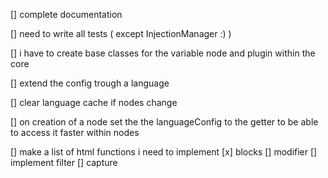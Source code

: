 [] complete documentation

[] need to write all tests ( except InjectionManager :) )

[] i have to create base classes for the variable node and plugin within the core

[] extend the config trough a language

[] clear language cache if nodes change

[] on creation of a node set the the languageConfig to the getter to be able to access it faster within nodes

[] make a list of html functions i need to implement
    [x] blocks
    [] modifier
    [] implement filter
    [] capture
